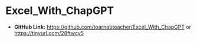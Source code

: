 # Excel_With_ChapGPT

* **GitHub Link:** https://github.com/toarnabteacher/Excel_With_ChapGPT or https://tinyurl.com/28ftwcy5
